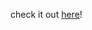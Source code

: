 check it out [here]([nivrithikrishnan.vercel.app](https://nivrithikrishnan.vercel.app/)https://nivrithikrishnan.vercel.app/)!
